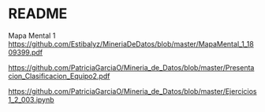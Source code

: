 # README

Mapa Mental 1 https://github.com/Estibalyz/MineriaDeDatos/blob/master/MapaMental_1_1809399.pdf

https://github.com/PatriciaGarciaO/Mineria_de_Datos/blob/master/Presentacion_Clasificacion_Equipo2.pdf

https://github.com/PatriciaGarciaO/Mineria_de_Datos/blob/master/Ejercicios1_2_003.ipynb
